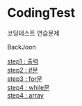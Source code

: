 # CodingTest
코딩테스트 연습문제

BackJoon
  
  [step1 : 출력](https://github.com/YJun1364/CodingTest/tree/main/CodingTest/backJoon/step1_print)
  <br>
  [step2 : if문](https://github.com/YJun1364/CodingTest/tree/main/CodingTest/backJoon/step2_if)
  <br>
  [step3 : for문](https://github.com/YJun1364/CodingTest/tree/main/CodingTest/backJoon/step3_for)
  <br>
  [step4 : while문](https://github.com/YJun1364/CodingTest/tree/main/CodingTest/backJoon/step4_while)
 <br>
  [step4 : array](https://github.com/YJun1364/CodingTest/tree/main/CodingTest/backJoon/step5_array)
